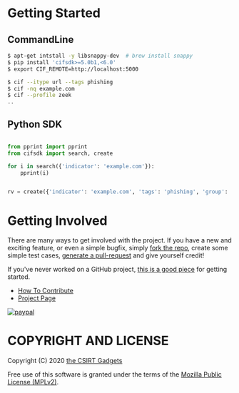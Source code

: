 # Getting Started
## CommandLine
```bash
$ apt-get intstall -y libsnappy-dev  # brew install snappy
$ pip install 'cifsdk>=5.0b1,<6.0'
$ export CIF_REMOTE=http://localhost:5000

$ cif --itype url --tags phishing
$ cif -nq example.com
$ cif --profile zeek
..
```

## Python SDK
```python

from pprint import pprint
from cifsdk import search, create

for i in search({'indicator': 'example.com'}):
    pprint(i)


rv = create({'indicator': 'example.com', 'tags': 'phishing', 'group': 'everyone'})


```

# Getting Involved
There are many ways to get involved with the project. If you have a new and exciting feature, or even a simple bugfix, simply [fork the repo](https://help.github.com/articles/fork-a-repo), create some simple test cases, [generate a pull-request](https://help.github.com/articles/using-pull-requests) and give yourself credit!

If you've never worked on a GitHub project, [this is a good piece](https://guides.github.com/activities/contributing-to-open-source) for getting started.

* [How To Contribute](contributing.md)  
* [Project Page](http://csirtgadgets.com/collective-intelligence-framework/)

[![paypal](https://www.paypalobjects.com/en_US/i/btn/btn_donateCC_LG.gif)](https://www.paypal.com/cgi-bin/webscr?cmd=_s-xclick&hosted_button_id=YZPQXDLNYZZ3W)

# COPYRIGHT AND LICENSE

Copyright (C) 2020 [the CSIRT Gadgets](http://csirtgadgets.com)

Free use of this software is granted under the terms of the [Mozilla Public License (MPLv2)](https://www.mozilla.org/en-US/MPL/2.0/).
